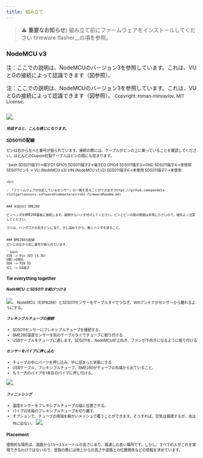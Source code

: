 ```yaml
---
title: 組み立て
---
```


> ⚠️ **重要なお知らせ**)
組み立て前にファームウェアをインストールしてください
firmware flasher__の項を参照。

### NodeMCU v3
注：ここでの説明は、NodeMCUのバージョン3を参照しています。これは、VUとGの接続によって認識できます（図参照）。

注：ここでの説明は、NodeMCUのバージョン3を参照しています。これは、VUとGの接続によって認識できます（図参照）。
<small>Copyright: roman-minyaylov, MIT License<small>。


<img src="...docsairrohrnodemcu-v3-bme280.jpeg" style="margin-top: 1em" loading="lazy">。

##### 完成すると、こんな感じになります。


### SDS011の配線
ピンは右から左へと番号が振られています。接続の際には、ケーブルがピンの上に乗っていることを確認してください。ほとんどのDupont社製ケーブルはピンの間にも収まります。

``bash
SDS011端子1→端子D1 GPIO5
SDS011端子2→端子D2 GPIO4
SDS011端子3→GND
SDS011端子4→未使用
SDS011ピン5 -> VU (NodeMCU v3) VIN (NodeMCU v1,v2)
SDS011端子6→未使用
SDS011端子7→未使用
```

<br>

💡 「ファームウェアが対応しているセンサー」の一覧を見ることができます(https://github.comopendata-stuttgartsensors-softwareblobmasterairrohr-firmwareReadme.md)


### 半田付け BME280

ピンヘッダをBME280基板に接続します。裏側からハンダ付けしてください。ピンとピンの間の隙間は非常に小さいので、根気よく注意してください。

コツは、ハンダゴテの先をピンに当て、少し温めてから、軽くハンダを塗ること。


### BME280の配線
ピンには左から右に番号が振られています。

``bash
VIN -> Pin 3V3 (3.3V)
GND->GNDG
SDA -> PIN D3
SCL -> D4端子
```

### Tie everything together

##### NodeMCU と SDS011 を結びつける

<img src="...docsairrohrtie-air-quality-sensor-together.jpeg" loading="lazy">。
NodeMCU（ESP8266）とSDS011センサーをケーブルタイでつなぎ、Wifiアンテナがセンサーから離れるようにする。

##### フレキシブルチューブの接続

* SDS011センサーにフレキシブルチューブを接続する。
* BME280温度センサーを別のケーブルタイでチューブに取り付ける
* USBケーブルをチューブに通します。SDS011を、NodeMCUが上向き、ファンが下向きになるように取り付ける

##### センサーをパイプに押し込む
* チューブの中にパーツを押し込み、中に詰まった状態にする
* USBケーブル、フレキシブルチューブ、BME280がチューブの先端から出ていること。
* もう一方のパイプを1本目のパイプに押し付ける。

<img src="...docsairrohrsds011-jammed-into-tube.jpeg" loading="lazy">。

##### フィニッシング
* 温度センサーをフレキシブルチューブの端に位置させる。
* パイプの先端のフレキシブルチューブを切り離す。
* オプションで、チューブの両端を細かいメッシュで覆うことができます。そうすれば、空気は循環するが、虫は外に出ない。
<img src="...docsairrohrposition-bme280.jpeg" loading="lazy">。

### Placement
理想的な場所は、道路から1.5～3.5メートルの高さにあり、風通しの良い場所です。しかし、すべての人がこれを実現できるわけではないので、登録の際には地上からの高さや道路との位置関係などの情報を求めています。

